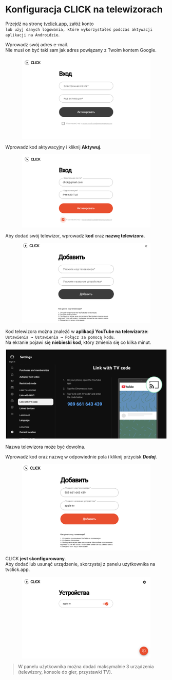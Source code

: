 # Konfiguracja CLICK na telewizorach

Przejdź na stronę [tvclick.app](https://tvclick.app/), załóż konto  
`lub użyj danych logowania, które wykorzystałeś podczas aktywacji aplikacji na Androidzie`.

Wprowadź swój adres e-mail.  
Nie musi on być taki sam jak adres powiązany z Twoim kontem Google.

<p align="center"><img src="image-12.png" width="400"></p> 

Wprowadź kod aktywacyjny i kliknij **Aktywuj**.

<p align="center"><img src="image-13.png" width="400"></p> 

Aby dodać swój telewizor, wprowadź **kod** oraz **nazwę telewizora**.

<p align="center"><img src="image-14.png" width="400"></p> 

Kod telewizora można znaleźć w **aplikacji YouTube na telewizorze**:  
`Ustawienia → Ustawienia → Połącz za pomocą kodu`.  
Na ekranie pojawi się **niebieski kod**, który zmienia się co kilka minut.

<p align="center"><img src="image-4.png" width="500"></p> 

Nazwa telewizora może być dowolna.

Wprowadź kod oraz nazwę w odpowiednie pola i kliknij przycisk ***Dodaj***.

<p align="center"><img src="image-16.png" width="400"></p> 

CLICK **jest skonfigurowany**.  
Aby dodać lub usunąć urządzenie, skorzystaj z panelu użytkownika na tvclick.app.

<p align="center"><img src="image-11.png" width="400"></p> 

> W panelu użytkownika można dodać maksymalnie 3 urządzenia (telewizory, konsole do gier, przystawki TV).
